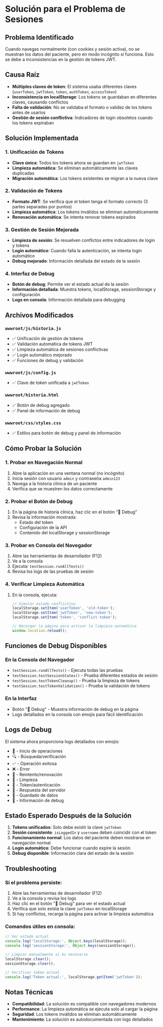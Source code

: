# Solución para el Problema de Sesiones

## Problema Identificado

Cuando navegas normalmente (con cookies y sesión activa), no se muestran los datos del paciente, pero en modo incógnito sí funciona. Esto se debe a inconsistencias en la gestión de tokens JWT.

## Causa Raíz

- **Múltiples claves de token**: El sistema usaba diferentes claves (`userToken`, `jwtToken`, `token`, `authToken`, `accessToken`)
- **Inconsistencia en localStorage**: Los tokens se guardaban en diferentes claves, causando conflictos
- **Falta de validación**: No se validaba el formato o validez de los tokens antes de usarlos
- **Gestión de sesión conflictiva**: Indicadores de login obsoletos cuando los tokens expiraban

## Solución Implementada

### 1. Unificación de Tokens
- **Clave única**: Todos los tokens ahora se guardan en `jwtToken`
- **Limpieza automática**: Se eliminan automáticamente las claves duplicadas
- **Migración automática**: Los tokens existentes se migran a la nueva clave

### 2. Validación de Tokens
- **Formato JWT**: Se verifica que el token tenga el formato correcto (3 partes separadas por puntos)
- **Limpieza automática**: Los tokens inválidos se eliminan automáticamente
- **Renovación automática**: Se intenta renovar tokens expirados

### 3. Gestión de Sesión Mejorada
- **Limpieza de sesión**: Se resuelven conflictos entre indicadores de login y tokens
- **Login automático**: Cuando falla la autenticación, se intenta login automático
- **Debug mejorado**: Información detallada del estado de la sesión

### 4. Interfaz de Debug
- **Botón de debug**: Permite ver el estado actual de la sesión
- **Información detallada**: Muestra tokens, localStorage, sessionStorage y configuración
- **Logs en consola**: Información detallada para debugging

## Archivos Modificados

### `wwwroot/js/historia.js`
- ✅ Unificación de gestión de tokens
- ✅ Validación automática de tokens JWT
- ✅ Limpieza automática de sesiones conflictivas
- ✅ Login automático mejorado
- ✅ Funciones de debug y validación

### `wwwroot/js/config.js`
- ✅ Clave de token unificada a `jwtToken`

### `wwwroot/historia.html`
- ✅ Botón de debug agregado
- ✅ Panel de información de debug

### `wwwroot/css/styles.css`
- ✅ Estilos para botón de debug y panel de información

## Cómo Probar la Solución

### 1. Probar en Navegación Normal
1. Abre la aplicación en una ventana normal (no incógnito)
2. Inicia sesión con usuario `admin` y contraseña `admin123`
3. Navega a la historia clínica de un paciente
4. Verifica que se muestren los datos correctamente

### 2. Probar el Botón de Debug
1. En la página de historia clínica, haz clic en el botón "🐛 Debug"
2. Revisa la información mostrada:
   - Estado del token
   - Configuración de la API
   - Contenido del localStorage y sessionStorage

### 3. Probar en Consola del Navegador
1. Abre las herramientas de desarrollador (F12)
2. Ve a la consola
3. Ejecuta: `testSession.runAllTests()`
4. Revisa los logs de las pruebas de sesión

### 4. Verificar Limpieza Automática
1. En la consola, ejecuta:
   ```javascript
   // Simular estado conflictivo
   localStorage.setItem('userToken', 'old-token');
   localStorage.setItem('jwtToken', 'new-token');
   localStorage.setItem('token', 'conflict-token');
   
   // Recargar la página para activar la limpieza automática
   window.location.reload();
   ```

## Funciones de Debug Disponibles

### En la Consola del Navegador
- `testSession.runAllTests()` - Ejecuta todas las pruebas
- `testSession.testSessionStates()` - Prueba diferentes estados de sesión
- `testSession.testTokenCleanup()` - Prueba la limpieza de tokens
- `testSession.testTokenValidation()` - Prueba la validación de tokens

### En la Interfaz
- Botón "🐛 Debug" - Muestra información de debug en la página
- Logs detallados en la consola con emojis para fácil identificación

## Logs de Debug

El sistema ahora proporciona logs detallados con emojis:

- 🚀 - Inicio de operaciones
- 🔍 - Búsqueda/verificación
- ✅ - Operación exitosa
- ❌ - Error
- 🔄 - Reintento/renovación
- 🧹 - Limpieza
- 🔑 - Token/autenticación
- 📡 - Respuesta del servidor
- 💾 - Guardado de datos
- 🐛 - Información de debug

## Estado Esperado Después de la Solución

1. **Tokens unificados**: Solo debe existir la clave `jwtToken`
2. **Sesión consistente**: `isLoggedIn` y `username` deben coincidir con el token
3. **Funcionamiento normal**: Los datos del paciente deben mostrarse en navegación normal
4. **Login automático**: Debe funcionar cuando expire la sesión
5. **Debug disponible**: Información clara del estado de la sesión

## Troubleshooting

### Si el problema persiste:
1. Abre las herramientas de desarrollador (F12)
2. Ve a la consola y revisa los logs
3. Haz clic en el botón "🐛 Debug" para ver el estado actual
4. Verifica que solo exista la clave `jwtToken` en localStorage
5. Si hay conflictos, recarga la página para activar la limpieza automática

### Comandos útiles en consola:
```javascript
// Ver estado actual
console.log('localStorage:', Object.keys(localStorage));
console.log('sessionStorage:', Object.keys(sessionStorage));

// Limpiar manualmente si es necesario
localStorage.clear();
sessionStorage.clear();

// Verificar token actual
console.log('Token actual:', localStorage.getItem('jwtToken'));
```

## Notas Técnicas

- **Compatibilidad**: La solución es compatible con navegadores modernos
- **Performance**: La limpieza automática se ejecuta solo al cargar la página
- **Seguridad**: Los tokens inválidos se eliminan automáticamente
- **Mantenimiento**: La solución es autodocumentada con logs detallados









